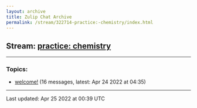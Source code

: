 ```yaml
---
layout: archive
title: Zulip Chat Archive
permalink: /stream/322714-practice:-chemistry/index.html
---
```


## Stream: [practice: chemistry](https://mattecapu.github.io/ct-zulip-archive/stream/322714-practice:-chemistry/index.html)
---

### Topics:

* [welcome!](topic/topic_welcome!.html) (16 messages, latest: Apr 24 2022 at 04:35)

<hr><p>Last updated: Apr 25 2022 at 00:39 UTC</p>